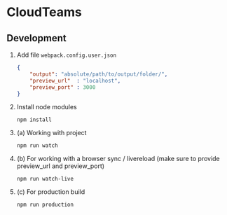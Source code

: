 # CloudTeams

## Development

1. Add file `webpack.config.user.json`

	```json
	{
		"output": "absolute/path/to/output/folder/",
		"preview_url"  : "localhost",
		"preview_port" : 3000 
	}
	```

2. Install node modules

	`npm install`

3. (a) Working with project 

	`npm run watch`

3. (b) For working with a browser sync / livereload (make sure to provide preview_url and preview_port)

	`npm run watch-live`

3. (c) For production build

	`npm run production`
